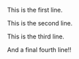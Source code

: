 This is the first line.

This is the second line.

This is the third line.

And a final fourth line!!
